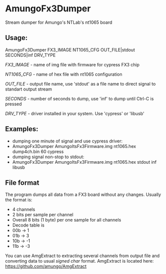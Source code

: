 # AmungoFx3Dumper
Stream dumper for Amungo's NTLab's nt1065 board

## Usage:
AmungoFx3Dumper FX3_IMAGE NT1065_CFG  OUT_FILE|stdout  SECONDS|inf DRV_TYPE

_FX3_IMAGE_  - name of img file with firmware for cypress FX3 chip

_NT1065_CFG_ - name of hex file with nt1065 configuration

_OUT_FILE_   - output file name, use 'stdout' as a file name to direct signal to standart output stream

_SECONDS_    - number of seconds to dump, use 'inf' to dump until Ctrl-C is pressed

_DRV_TYPE_   - driver installed in your system. Use 'cypress' or 'libusb'

## Examples:
* dumping one minute of signal and use cypress driver:
 * AmungoFx3Dumper AmungoItsFx3Firmware.img  nt1065.hex  dump4ch.bin  60  cypress
* dumping signal non-stop to stdout:
 * AmungoFx3Dumper AmungoItsFx3Firmware.img  nt1065.hex  stdout  inf  libusb

## File format
The program dumps all data from a FX3 board without any changes. Usually the format is:

* 4 channels
* 2 bits per sample per channel
* Overall 8 bits (1 byte) per one sample for all channels
* Decode table is
 * 00b ->  1
 * 01b ->  3
 * 10b -> -1
 * 11b -> -3

You can use AmgExtract to extracting several channels from output file and converting
data to usual _signed char_ format. AmgExtract is located here: https://github.com/amungo/AmgExtract
